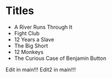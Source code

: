 # Titles

* A River Runs Through It
* Fight Club
* 12 Years a Slave
* The Big Short
* 12 Monkeys
* The Curious Case of Benjamin Button

Edit in main!!!
Edit2 in main!!!
